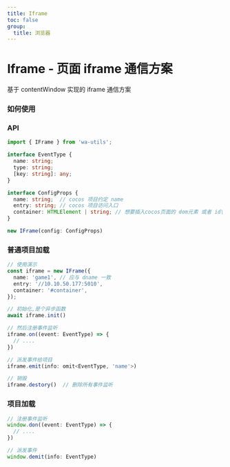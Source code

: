 ```yaml
---
title: Iframe
toc: false
group:
  title: 浏览器
---
```


# Iframe - 页面 iframe 通信方案

基于 contentWindow 实现的 iframe 通信方案

### 如何使用

### API

```typescript
import { IFrame } from 'wa-utils';

interface EventType {
  name: string;
  type: string;
  [key: string]: any;
}

interface ConfigProps {
  name: string;  // cocos 项目约定 name
  entry: string; // cocos 项目访问入口
  container: HTMLElement | string; // 想要插入cocos页面的 dom元素 或者 id\类
}

new IFrame(config: ConfigProps)
```

### 普通项目加载

```typescript
// 使用演示
const iframe = new IFrame({
  name: 'game1', // 应与 dname 一致
  entry: '//10.10.50.177:5010',
  container: '#container',
});

// 初始化,是个异步函数
await iframe.init()

// 然后注册事件监听
iframe.on((event: EventType) => {
  // ....
})

// 派发事件给项目
iframe.emit(info: omit<EventType, 'name'>)

// 销毁
iframe.destory()  // 删除所有事件监听
```

### 项目加载

```typescript
// 注册事件监听
window.don((event: EventType) => {
  // ....
})

// 派发事件
window.demit(info: EventType)
```
